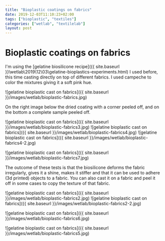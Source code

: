 ```yaml
---
title: "Bioplastic coatings on fabrics"
date: 2019-12-03T11:10:23+02:00
tags: ["bioplastic", "textiles"]
categories: ["wetlab", "textilelab"]
layout: post
---
```


# Bioplastic coatings on fabrics
I'm using the [gelatine biosilicone recipe]({{ site.baseurl }}\wetlab\2019\12\03\gelatine-bioplastics-experiments.html) I used before, this time casting directly on top of different fabrics. I used campeche to color the mixtures giving it a soft pink hue.

![gelatine bioplastic cast on fabrics]({{ site.baseurl }}/images/wetlab/bioplastic-fabrics.jpg)

On the right image below the dried coating with a corner peeled off, and on the bottom a complete sample peeled off.

<div markdown="1" class="row-3">
![gelatine bioplastic cast on fabrics]({{ site.baseurl }}/images/wetlab/bioplastic-fabrics3.jpg)
![gelatine bioplastic cast on fabrics]({{ site.baseurl }}/images/wetlab/bioplastic-fabrics4.jpg)
![gelatine bioplastic cast on fabrics]({{ site.baseurl }}/images/wetlab/bioplastic-fabrics4-2.jpg)
</div>

![gelatine bioplastic cast on fabrics]({{ site.baseurl }}/images/wetlab/bioplastic-fabrics7.jpg)

The outcome of these tests is that the biosilicone deforms the fabric irregularly, gives it a shine, makes it stiffer and that it can be used to adhere (3d printed) objects to a fabric. You can also cast it on a fabric and peel it off in some cases to copy the texture of that fabric.

<div markdown="1" class="row-2">
![gelatine bioplastic cast on fabrics]({{ site.baseurl }}/images/wetlab/bioplastic-fabrics2.jpg)
![gelatine bioplastic cast on fabrics]({{ site.baseurl }}/images/wetlab/bioplastic-fabrics2-2.jpg)
</div>

![gelatine bioplastic cast on fabrics]({{ site.baseurl }}/images/wetlab/bioplastic-fabrics6.jpg)

![gelatine bioplastic cast on fabrics]({{ site.baseurl }}/images/wetlab/bioplastic-fabrics5.jpg)

